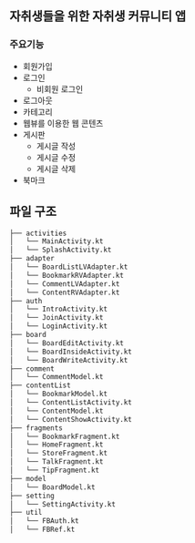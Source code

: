 ## 자취생들을 위한 자취생 커뮤니티 앱 
 
### 주요기능 ###
* 회원가입
* 로그인
  * 비회원 로그인 
* 로그아웃 
* 카테고리 
* 웹뷰를 이용한 웹 콘텐츠  
* 게시판 
  * 게시글 작성 
  * 게시글 수정  
  * 게시글 삭제
* 북마크 

## 파일 구조
```bash
├── activities
│   └── MainActivity.kt
│   └── SplashActivity.kt
├── adapter
│   └── BoardListLVAdapter.kt
│   └── BookmarkRVAdapter.kt
│   └── CommentLVAdapter.kt
│   └── ContentRVAdapter.kt
├── auth
│   └── IntroActivity.kt
│   └── JoinActivity.kt
│   └── LoginActivity.kt
├── board
│   └── BoardEditActivity.kt
│   └── BoardInsideActivity.kt
│   └── BoardWriteActivity.kt
├── comment
│   └── CommentModel.kt
├── contentList
│   └── BookmarkModel.kt
│   └── ContentListActivity.kt
│   └── ContentModel.kt
│   └── ContentShowActivity.kt
├── fragments
│   └── BookmarkFragment.kt
│   └── HomeFragment.kt
│   └── StoreFragment.kt
│   └── TalkFragment.kt
│   └── TipFragment.kt
├── model
│   └── BoardModel.kt
├── setting
│   └── SettingActivity.kt
├── util
│   └── FBAuth.kt
│   └── FBRef.kt
```
